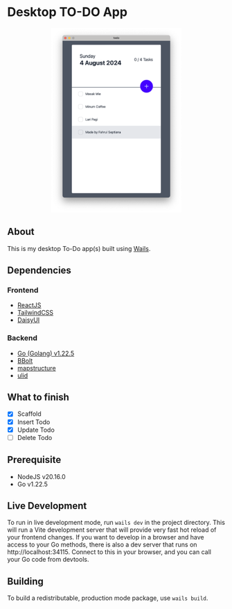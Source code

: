 # Desktop TO-DO App

<div style="text-align:center;">
<img src="preview.png" alt="Preview" style="max-width:300px;">
</div>

## About

This is my desktop To-Do app(s) built using [Wails](https:///wails.app/).

## Dependencies

### Frontend
- [ReactJS](https://react.dev/)
- [TailwindCSS](https://tailwindcss.com/)
- [DaisyUI](https://daisyui.com/)

### Backend
- [Go (Golang) v1.22.5](https://go.dev/)
- [BBolt](https://github.com/etcd-io/bbolt)
- [mapstructure](https://github.com/go-viper/mapstructure)
- [ulid](https://github.com/oklog/ulid)

## What to finish

- [x] Scaffold
- [x] Insert Todo
- [x] Update Todo
- [ ] Delete Todo

## Prerequisite

- NodeJS v20.16.0
- Go v1.22.5

## Live Development

To run in live development mode, run `wails dev` in the project directory. This will run a Vite development
server that will provide very fast hot reload of your frontend changes. If you want to develop in a browser
and have access to your Go methods, there is also a dev server that runs on http://localhost:34115. Connect
to this in your browser, and you can call your Go code from devtools.

## Building

To build a redistributable, production mode package, use `wails build`.
